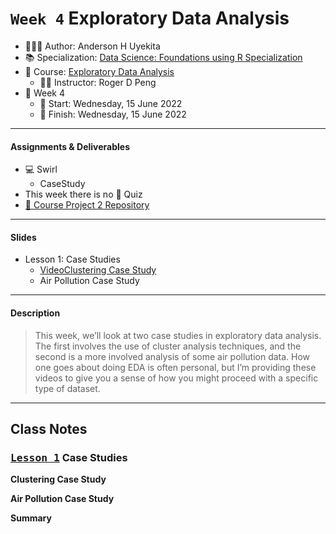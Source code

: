 `Week 4` Exploratory Data Analysis
================

-   👨🏻‍💻 Author: Anderson H Uyekita
-   📚 Specialization: <a
    href="https://www.coursera.org/specializations/data-science-foundations-r"
    target="_blank" rel="noopener">Data Science: Foundations using R
    Specialization</a>
-   📖 Course:
    <a href="https://www.coursera.org/learn/exploratory-data-analysis"
    target="_blank" rel="noopener">Exploratory Data Analysis</a>
    -   🧑‍🏫 Instructor: Roger D Peng
-   📆 Week 4
    -   🚦 Start: Wednesday, 15 June 2022
    -   🏁 Finish: Wednesday, 15 June 2022

------------------------------------------------------------------------

#### Assignments & Deliverables

-   💻 Swirl
    -   CaseStudy
-   This week there is no 📝 Quiz
-   [🚀 Course Project 2
    Repository](https://github.com/AndersonUyekita/exploratory-data-analysis_course-project-2)

------------------------------------------------------------------------

#### Slides

-   Lesson 1: Case Studies <a href="" id="lesson-1"></a>
    -   [VideoClustering Case
        Study](./slides/4_1_clustering-example.pdf)
    -   Air Pollution Case Study

------------------------------------------------------------------------

#### Description

> This week, we’ll look at two case studies in exploratory data
> analysis. The first involves the use of cluster analysis techniques,
> and the second is a more involved analysis of some air pollution data.
> How one goes about doing EDA is often personal, but I’m providing
> these videos to give you a sense of how you might proceed with a
> specific type of dataset.

------------------------------------------------------------------------

## Class Notes

### [<kbd>Lesson 1</kbd>](#lesson-1) Case Studies

**Clustering Case Study**

**Air Pollution Case Study**

**Summary**
